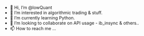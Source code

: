 - 👋 Hi, I’m @lowQuant
- 👀 I’m interested in algorithmic trading & stuff.
- 🌱 I’m currently learning Python.
- 💞️ I’m looking to collaborate on API usage - ib_insync & others..
- 📫 How to reach me ...

<!---
lowQuant/lowQuant is a ✨ special ✨ repository because its `README.md` (this file) appears on your GitHub profile.
You can click the Preview link to take a look at your changes.
--->
